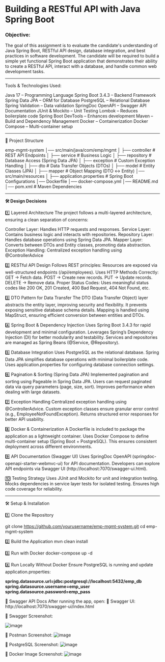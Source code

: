 # Building a RESTful API with Java Spring Boot

### Objective:

The goal of this assignment is to evaluate the candidate's understanding of Java Spring Boot, RESTful API design, database integration, and best practices in software development. The candidate will be required to build a simple yet functional Spring Boot application that demonstrates their ability to create a RESTful API, interact with a database, and handle common web development tasks.

------------------------

Tools & Technologies Used:

Java 17 – Programming Language
Spring Boot 3.4.3 – Backend Framework
Spring Data JPA – ORM for Database
PostgreSQL – Relational Database
Spring Validation – Data validation
SpringDoc OpenAPI – Swagger API Documentation
JUnit & Mockito – Unit Testing
Lombok – Reduces boilerplate code
Spring Boot DevTools – Enhances development
Maven – Build and Dependency Management
Docker – Containerization
Docker Compose – Multi-container setup

----------------------
📂 Project Structure

emp-mgmt-system
│── src/main/java/com/emp/mgmt
│   ├── controller        # REST API Endpoints
│   ├── service           # Business Logic
│   ├── repository        # Database Access (Spring Data JPA)
│   ├── exception         # Custom Exception Handling
│   ├── dto               # Data Transfer Objects (DTOs)
│   ├── model             # Entity Classes (JPA)
│   ├── mapper            # Object Mapping (DTO ↔ Entity)
│── src/main/resources
│   ├── application.properties   # Spring Boot Configurations
│── Dockerfile
│── docker-compose.yml
│── README.md
│── pom.xml               # Maven Dependencies

--------------------
**🛠 Design Decisions**


1️⃣ Layered Architecture
The project follows a multi-layered architecture, ensuring a clean separation of concerns:

Controller Layer: Handles HTTP requests and responses.
Service Layer: Contains business logic and interacts with repositories.
Repository Layer: Handles database operations using Spring Data JPA.
Mapper Layer: Converts between DTOs and Entity classes, promoting data abstraction.
Exception Handling: Centralized exception handling using @ControllerAdvice


2️⃣ RESTful API Design
Follows REST principles: Resources are exposed via well-structured endpoints (/api/employees).
Uses HTTP Methods Correctly:
GET → Fetch data.
POST → Create new records.
PUT → Update records.
DELETE → Remove data.
Proper Status Codes: Uses meaningful status codes like 200 OK, 201 Created, 400 Bad Request, 404 Not Found, etc.


3️⃣ DTO Pattern for Data Transfer
The DTO (Data Transfer Object) layer abstracts the entity layer, improving security and flexibility.
It prevents exposing sensitive database schema details.
Mapping is handled using MapStruct, ensuring efficient conversion between entities and DTOs.

4️⃣ Spring Boot & Dependency Injection
Uses Spring Boot 3.4.3 for rapid development and minimal configuration.
Leverages Spring’s Dependency Injection (DI) for better modularity and testability.
Services and repositories are managed as Spring Beans (@Service, @Repository).


5️⃣ Database Integration
Uses PostgreSQL as the relational database.
Spring Data JPA simplifies database operations with minimal boilerplate code.
Uses application.properties for configuring database connection settings.

6️⃣ Pagination & Sorting (Spring Data JPA)
Implemented pagination and sorting using Pageable in Spring Data JPA.
Users can request paginated data via query parameters (page, size, sort).
Improves performance when dealing with large datasets.


7️⃣ Exception Handling
Centralized exception handling using @ControllerAdvice.
Custom exception classes ensure granular error control (e.g., EmployeeNotFoundException).
Returns structured error responses for better API usability.

8️⃣ Docker & Containerization
A Dockerfile is included to package the application as a lightweight container.
Uses Docker Compose to define multi-container setup (Spring Boot + PostgreSQL).
This ensures consistent deployment across different environments.

9️⃣ API Documentation (Swagger UI)
Uses SpringDoc OpenAPI (springdoc-openapi-starter-webmvc-ui) for API documentation.
Developers can explore API endpoints via Swagger UI (http://localhost:7070/swagger-ui.html).

🔟 Testing Strategy
Uses JUnit and Mockito for unit and integration testing.
Mocks dependencies in service layer tests for isolated testing.
Ensures high code coverage for reliability.


-----------------
🛠 Setup & Installation

1️⃣ Clone the Repository

git clone https://github.com/yourusername/emp-mgmt-system.git
cd emp-mgmt-system

2️⃣ Build the Application
mvn clean install

3️⃣ Run with Docker
docker-compose up -d

4️⃣ Run Locally Without Docker
Ensure PostgreSQL is running and update application.properties:

**spring.datasource.url=jdbc:postgresql://localhost:5432/emp_db
spring.datasource.username=emp_user
spring.datasource.password=emp_pass**

📜 Swagger API Docs
After running the app, open:
📌 Swagger UI: http://localhost:7070/swagger-ui/index.html

📌 Swagger Screenshot:

![image](https://github.com/user-attachments/assets/c6d88860-80d5-4e91-880e-cb92a5898166)

📌 Postman Screenshot:
![image](https://github.com/user-attachments/assets/977cd25a-df23-490b-91cf-bc181359c185)

📌 PostgreSQL Screenshot:
![image](https://github.com/user-attachments/assets/ba15580d-48c3-4d6d-9de8-90ee1e80d1aa)

📌 Docker Image Screenshot:
![image](https://github.com/user-attachments/assets/d497818e-025b-4475-b93c-89091b595d2d)

